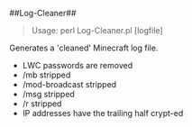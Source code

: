##Log-Cleaner##

> Usage: perl Log-Cleaner.pl [logfile] 

Generates a 'cleaned' Minecraft log file.

*	LWC passwords are removed
*	/mb stripped
*	/mod-broadcast stripped
*	/msg stripped
*	/r stripped
*	IP addresses have the trailing half crypt-ed
